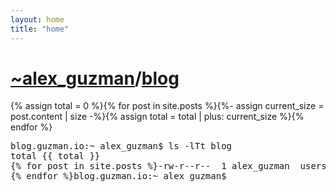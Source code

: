 ```yaml
---
layout: home
title: "home"
---
```

<div class="block">
<div class="content">
<h1 class="title"><a href="https://guzman.io">~alex_guzman</a>/<a href="{{ site.url }}">blog</a></h1>
</div>
</div>
{% assign total = 0 %}{% for post in site.posts %}{%- assign current_size = post.content | size -%}{% assign total = total | plus: current_size %}{% endfor %}
<div class="block">
<div class="content">
<pre>
blog.guzman.io:~ alex_guzman$ ls -lTt blog
total {{ total }}
{% for post in site.posts %}-rw-r--r--  1 alex_guzman  users  {{ post.content | size }} {{ post.date | date: "%b %d %T %Y" }} <a href="{{ post.url }}">{{ post.name }}</a>
{% endfor %}blog.guzman.io:~ alex_guzman$ <blink>_</blink>
</pre>
</div>
</div>